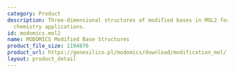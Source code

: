 ```yaml
---
category: Product
description: Three-dimensional structures of modified bases in MOL2 format for computational
  chemistry applications.
id: modomics.mol2
name: MODOMICS Modified Base Structures
product_file_size: 1194876
product_url: https://genesilico.pl/modomics/download/modification_mol/
layout: product_detail
---
```

